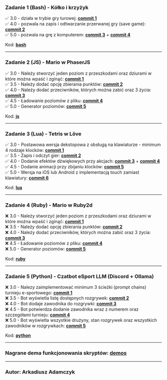 ### Zadanie 1 (Bash) - Kółko i krzyżyk
✅ 3.0 - działa w trybie gry turowej: [**commit 1**](https://github.com/PontifexusXO/skrypty25/commit/b37dd1a14ab3949420c22d9fb9d0793452a4294a)  
✅ 4.0 - pozwala na zapis i odtwarzanie przerwanej gry (save game): [**commit 2**](https://github.com/PontifexusXO/skrypty25/commit/4acedca4fa6578a70bc7b5acd243157262ec4ed0)  
✅ 5.0 - pozwala na grę z komputerem: [**commit 3**](https://github.com/PontifexusXO/skrypty25/commit/b55df321f2e407104be6f12eeb7455b75fe50cf6) + [**commit 4**](https://github.com/PontifexusXO/skrypty25/commit/bd35a31340c88cbd9725c0394b4f2b4765de8276)  

Kod: [**bash**](https://github.com/PontifexusXO/skrypty25/tree/main/bash)  

---

### Zadanie 2 (JS) - Mario w PhaserJS
✅ 3.0 - Należy stworzyć jeden poziom z przeszkodami oraz dziurami w które
można wpaść i zginąć: [**commit 1**](https://github.com/PontifexusXO/skrypty25/commit/1d9ac20ef44f32eecbafc21243220b82f31a9c80)  
✅ 3.5 - Należy dodać opcję zbierania punktów: [**commit 2**](https://github.com/PontifexusXO/skrypty25/commit/3b40acd8f2bb8accf7ffdb2c4e7527b4b74b317c)  
✅ 4.0 - Należy dodać przeciwników, których można zabić oraz 3 życia: [**commit 3**](https://github.com/PontifexusXO/skrypty25/commit/05e5955b1705307fbfe68f080dc0c52c715a7f5c)  
✅ 4.5 - Ładowanie poziomów z pliku: [**commit 4**](https://github.com/PontifexusXO/skrypty25/commit/9939b2d23bb861ef758c8801503d03d859a186a0)  
✅ 5.0 - Generator poziomów: [**commit 5**](https://github.com/PontifexusXO/skrypty25/commit/0cbccb309da8aed22741c08cda3b5f0db14dc1d5)  

Kod: [**js**](https://github.com/PontifexusXO/skrypty25/tree/main/js)  

---

### Zadanie 3 (Lua) - Tetris w Löve
✅ 3.0 - Postawowa wersja dekstopowa z obsługą na klawiaturze - minimum 4
rodzaje klocków: [**commit 1**](https://github.com/PontifexusXO/skrypty25/commit/56e29096df3797fc0adb6eccdf408549eea60ec6)  
✅ 3.5 - Zapis i odczyt gier: [**commit 2**](https://github.com/PontifexusXO/skrypty25/commit/811495868ebf2493c8a6766292e3d3ae12a14b42)  
✅ 4.0 - Dodanie efektów dźwiękowych przy akcjach: [**commit 3**](https://github.com/PontifexusXO/skrypty25/commit/0dc949108fcce6a821ab3b6f34f0423198923552) + [**commit 4**](https://github.com/PontifexusXO/skrypty25/commit/2d8d9483c8f31e0165137bd96e5e09a4545beaaf)  
✅ 4.5 - Dodanie animacji przy zbijaniu klocków: [**commit 5**](https://github.com/PontifexusXO/skrypty25/commit/d204e5011fc3170dd28bd0c9090ba285c1671b9f)  
✅ 5.0 - Wersja na iOS lub Android z implementacją touch zamiast klawiatury: [**commit 6**](https://github.com/PontifexusXO/skrypty25/commit/9f782ed982d25bc3b30796b592a0b8b0203b62d4)  

Kod: [**lua**](https://github.com/PontifexusXO/skrypty25/tree/main/lua)  

---

### Zadanie 4 (Ruby) - Mario w Ruby2d
❌ 3.0 - Należy stworzyć jeden poziom z przeszkodami oraz dziurami w które
można wpaść i zginąć: [**commit 1**]()  
❌ 3.5 - Należy dodać opcję zbierania punktów: [**commit 2**]()  
❌ 4.0 - Należy dodać przeciwników, których można zabić oraz 3 życia: [**commit 3**]()  
❌ 4.5 - Ładowanie poziomów z pliku: [**commit 4**]()  
❌ 5.0 - Generator poziomów: [**commit 5**]()  

Kod: [**ruby**](https://github.com/PontifexusXO/skrypty25/tree/main/ruby)  

---

### Zadanie 5 (Python) - Czatbot eSport LLM (Discord + Ollama)
❌ 3.0 - Nalezy zaimplementować minimum 3 ścieżki (prompt chains) turnieju
e-sportowego: [**commit 1**]()  
❌ 3.5 - Bot wyświetla listę dostępnych rozgrywek: [**commit 2**]()  
❌ 4.0 - Bot dodaje zawodnika do rozgrywki: [**commit 3**]()  
❌ 4.5 - Bot potwierdza dodanie zawodnika wraz z numerem oraz szczegółami turnieju: [**commit 4**]()  
❌ 5.0 - Bot wyświetla wszystkie drużyny, stan rozgrywek oraz wszystkich
zawodników w rozgrywkach: [**commit 5**]()  

Kod: [**python**](https://github.com/PontifexusXO/skrypty25/tree/main/python)  

---

### Nagrane dema funkcjonowania skryptów: [demos](https://github.com/PontifexusXO/skrypty25/tree/main/demos)

---

### Autor: Arkadiusz Adamczyk